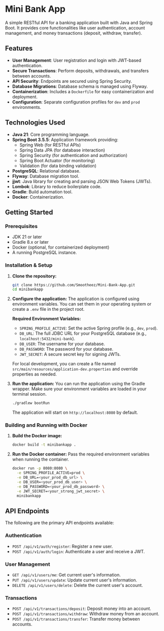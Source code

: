 # Mini Bank App

A simple RESTful API for a banking application built with Java and Spring Boot. It provides core functionalities like user authentication, account management, and money transactions (deposit, withdraw, transfer).

## Features

-   **User Management**: User registration and login with JWT-based authentication.
-   **Secure Transactions**: Perform deposits, withdrawals, and transfers between accounts.
-   **API Security**: Endpoints are secured using Spring Security.
-   **Database Migrations**: Database schema is managed using Flyway.
-   **Containerization**: Includes a `Dockerfile` for easy containerization and deployment.
-   **Configuration**: Separate configuration profiles for `dev` and `prod` environments.

## Technologies Used

-   **Java 21**: Core programming language.
-   **Spring Boot 3.5.5**: Application framework providing:
    -   Spring Web (for RESTful APIs)
    -   Spring Data JPA (for database interaction)
    -   Spring Security (for authentication and authorization)
    -   Spring Boot Actuator (for monitoring)
    -   Validation (for data binding validation)
-   **PostgreSQL**: Relational database.
-   **Flyway**: Database migration tool.
-   **jjwt**: Java library for creating and parsing JSON Web Tokens (JWTs).
-   **Lombok**: Library to reduce boilerplate code.
-   **Gradle**: Build automation tool.
-   **Docker**: Containerization.

## Getting Started

### Prerequisites

-   JDK 21 or later
-   Gradle 8.x or later
-   Docker (optional, for containerized deployment)
-   A running PostgreSQL instance.

### Installation & Setup

1.  **Clone the repository:**
    ```bash
    git clone https://github.com/Smootheez/Mini-Bank-App.git
    cd minibankapp
    ```

2.  **Configure the application:**
    The application is configured using environment variables. You can set them in your operating system or create a `.env` file in the project root.

    **Required Environment Variables:**
    -   `SPRING_PROFILE_ACTIVE`: Set the active Spring profile (e.g., `dev`, `prod`).
    -   `DB_URL`: The full JDBC URL for your PostgreSQL database (e.g., `localhost:5432/mini-bank`).
    -   `DB_USER`: The username for your database.
    -   `DB_PASSWORD`: The password for your database.
    -   `JWT_SECRET`: A secure secret key for signing JWTs.

    For local development, you can create a file named `src/main/resources/application-dev.properties` and override properties as needed.

3.  **Run the application:**
    You can run the application using the Gradle wrapper. Make sure your environment variables are loaded in your terminal session.

    ```bash
    ./gradlew bootRun
    ```
    The application will start on `http://localhost:8080` by default.

### Building and Running with Docker

1.  **Build the Docker image:**
    ```bash
    docker build -t minibankapp .
    ```

2.  **Run the Docker container:**
    Pass the required environment variables when running the container.
    ```bash
    docker run -p 8080:8080 \
      -e SPRING_PROFILE_ACTIVE=prod \
      -e DB_URL=<your_prod_db_url> \
      -e DB_USER=<your_prod_db_user> \
      -e DB_PASSWORD=<your_prod_db_password> \
      -e JWT_SECRET=<your_strong_jwt_secret> \
      minibankapp
    ```

## API Endpoints

The following are the primary API endpoints available:

### Authentication

-   `POST /api/v1/auth/register`: Register a new user.
-   `POST /api/v1/auth/login`: Authenticate a user and receive a JWT.

### User Management

-   `GET /api/v1/users/me`: Get current user's information.
-   `PUT /api/v1/users/update`: Update current user's information.
-   `DELETE /api/v1/users/delete`: Delete the current user's account.

### Transactions

-   `POST /api/v1/transactions/deposit`: Deposit money into an account.
-   `POST /api/v1/transactions/withdraw`: Withdraw money from an account.
-   `POST /api/v1/transactions/transfer`: Transfer money between accounts.
